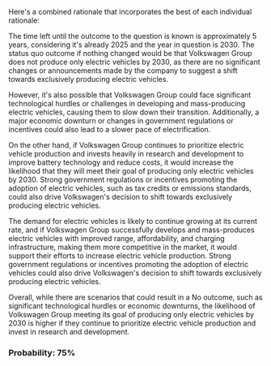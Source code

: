 Here's a combined rationale that incorporates the best of each individual rationale:

The time left until the outcome to the question is known is approximately 5 years, considering it's already 2025 and the year in question is 2030. The status quo outcome if nothing changed would be that Volkswagen Group does not produce only electric vehicles by 2030, as there are no significant changes or announcements made by the company to suggest a shift towards exclusively producing electric vehicles.

However, it's also possible that Volkswagen Group could face significant technological hurdles or challenges in developing and mass-producing electric vehicles, causing them to slow down their transition. Additionally, a major economic downturn or changes in government regulations or incentives could also lead to a slower pace of electrification.

On the other hand, if Volkswagen Group continues to prioritize electric vehicle production and invests heavily in research and development to improve battery technology and reduce costs, it would increase the likelihood that they will meet their goal of producing only electric vehicles by 2030. Strong government regulations or incentives promoting the adoption of electric vehicles, such as tax credits or emissions standards, could also drive Volkswagen's decision to shift towards exclusively producing electric vehicles.

The demand for electric vehicles is likely to continue growing at its current rate, and if Volkswagen Group successfully develops and mass-produces electric vehicles with improved range, affordability, and charging infrastructure, making them more competitive in the market, it would support their efforts to increase electric vehicle production. Strong government regulations or incentives promoting the adoption of electric vehicles could also drive Volkswagen's decision to shift towards exclusively producing electric vehicles.

Overall, while there are scenarios that could result in a No outcome, such as significant technological hurdles or economic downturns, the likelihood of Volkswagen Group meeting its goal of producing only electric vehicles by 2030 is higher if they continue to prioritize electric vehicle production and invest in research and development.

### Probability: 75%